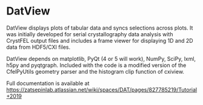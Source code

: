 # DatView
DatView displays plots of tabular data and syncs selections across plots. It was initially developed for serial crystallography data analysis with CrystFEL output files and includes a frame viewer for displaying 1D and 2D data from HDF5/CXI files.

DatView depends on matplotlib, PyQt (4 or 5 will work), NumPy, SciPy, lxml, h5py and pyqtgraph. Included with the code is a modified version of the CfelPyUtils geometry parser and the histogram clip function of cxiview.

Full documentation is available at https://zatsepinlab.atlassian.net/wiki/spaces/DAT/pages/827785219/Tutorial+2019
